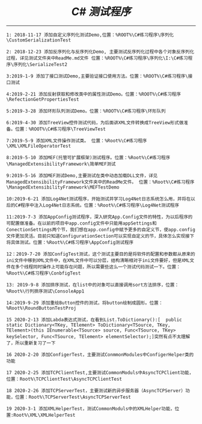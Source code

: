 # <center>***C# 测试程序***</center> 
---


`1: 2018-11-17 添加自定义序列化测试Demo,位置：%ROOT%\C#练习程序\序列化\CustomSerializationTest`  

`2: 2018-12-23 添加反序列化与反序列化Demo, 主要测试反序列化过程中各个对象反序列化过程，详见测试文件夹中ReadMe.md文件 位置：%ROOT%\C#练习程序\序列化\I:\C#练习程序\序列化\SerializeTest2`  

`3:2019-1-9 添加了接口测试Demo,主要验证接口使用方法。位置：%ROOT%\C#练习程序\接口测试`  

`4:2019-2-21 添加反射获取和修改类中的属性测试Demo。位置：%ROOT%\C#练习程序\RefectionGetPropertiesTest`  

`5:2019-3-28 添加环形队列测试Demo。位置：%ROOT%\C#练习程序\环形队列`  
  
`6:2019-4-30 添加TreeView控件测试代码，为后面讲XML文件转换成TreeView形式做准备。位置：%ROOT%\C#练习程序\TreeViewTest`  

`7:2019-5-9 添加XML文件操作测试类。 位置：%Root%\C#练习程序\XML\XMLFileOperatorTest`

`8:2019-5-10 添加MEF(托管可扩展框架)测试程序。位置：%Root%\C#练习程序\ManagedExtensibilityFramework\简单MEF测试`   

`9:2019-5-16 添加MEF测试Demo,主要测试在类中动态加载DLL文件，详见ManagedExtensibilityFramework文件夹中的ReadMe文件。 位置：%Root%\C#练习程序\ManagedExtensibilityFramework\MEFTestDemo`    

`10:2019-6-21 添加Log4Net测试程序，开始测试并学习Log4Net日志系统怎么用，并将在以后的C#程序中注入Log4Net日志系统。位置：%Root%\C#练习程序\Log4Net测试程序`  

`11:2019-7-3 添加AppConfig测试程序，深入研究App.Config文件的特性，为以后程序的可配置做准备。在以前的项目中app.config文件中只能用appSettings和ConectionSettings两个节，我们想在app.config中赋予更多的自定义节，使app.config文件更加灵活。目前只知道ConfigurationSection可以实现自定义的节，具体怎么实现接下将具体测试。位置：%Root%\C#练习程序\AppConfig测试程序`   

`12：2019-7-20 添加ConfigTest测试，这个测试主要目的是将软件的配置和参数都从原来的ini文件中移到XML文件中，在XML文件中可以分层，结构清晰相对于ini文件要好，但是XML文件在多个线程同时操作上可能存在问题，所以需要些这么一个测试代码测试一下。位置：%Root%\C#练习程序\ConbfigTest`

`13: 2019-9-8 添加排序测试，在list中的对象可以直接调用sort方法排序，位置：%Root%\行列排序测试\ConsoleApp1`

`14:2019-9-29 添加重绘Button控件的测试，将button绘制成圆形。位置：%Root%\RoundButtonTestProj`

`15 2020-2-13 添加Labda表达式测试，在看到List.ToDictionary():[  public static Dictionary<TKey, TElement> ToDictionary<TSource, TKey, TElement>(this IEnumerable<TSource> source, Func<TSource, TKey> keySelector, Func<TSource, TElement> elementSelector);]突然有点不太理解了，所以重新复习了一下`

`16 2020-2-20 添加ConfigerTest，主要测试ConmmonModules中ConfigerHelper类的功能`

`17 2020-2-25 添加TCPClientTest,主要测试CommonModuls中AsyncTCPClient功能，位置：Root%\TCPClientTest\AsyncTCPClientTest`  

`18 2020-2-26 添加TCPServerTest，主要测试新的异步服务器（AsyncTCPServer）功能，位置：Root%\TCPServerTest\AsyncTCPServerTest`    

`19 2020-3-1 添加XMLHelperTest，测试CommonModuls中的XMLHelper功能，位置:Root%\XML\XMLHelperTest`





